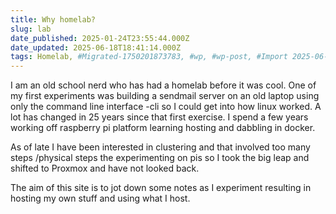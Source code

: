 ```yaml
---
title: Why homelab?
slug: lab
date_published: 2025-01-24T23:55:44.000Z
date_updated: 2025-06-18T18:41:14.000Z
tags: Homelab, #Migrated-1750201873783, #wp, #wp-post, #Import 2025-06-17 16:11
---
```


I am an old school nerd who has had a homelab before it was cool. One of my first experiments was building a sendmail server on an old laptop using only the command line interface -cli so I could get into how linux worked. A lot has changed in 25 years since that first exercise. I spend a few years working off raspberry pi platform learning hosting and dabbling in docker.

As of late I have been interested in clustering and that involved too many steps /physical steps the experimenting on pis so I took the big leap and shifted to Proxmox and have not looked back.

The aim of this site is to jot down some notes as I experiment resulting in hosting my own stuff and using what I host.

